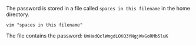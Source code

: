 The password is stored in a file called `spaces in this filename` in the home directory.

`vim "spaces in this filename"`

The file contains the password:
`UmHadQclWmgdLOKQ3YNgjWxGoRMb5luK`


